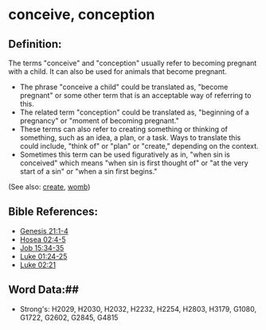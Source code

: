 # conceive, conception #

## Definition: ##

The terms "conceive" and "conception" usually refer to becoming pregnant with a child. It can also be used for animals that become pregnant.

* The phrase "conceive a child" could be translated as, "become pregnant" or some other term that is an acceptable way of referring to this.
* The related term "conception" could be translated as, "beginning of a pregnancy" or "moment of becoming pregnant."
* These terms can also refer to creating something or thinking of something, such as an idea, a plan, or a task. Ways to translate this could include, "think of" or "plan" or "create," depending on the context.
* Sometimes this term can be used figuratively as in, "when sin is conceived" which means "when sin is first thought of" or "at the very start of a sin" or "when a sin first begins."

(See also: [create](../other/creation.md), [womb](../other/womb.md))

## Bible References: ##

* [Genesis 21:1-4](rc://en/tn/help/gen/21/01)
* [Hosea 02:4-5](rc://en/tn/help/hos/02/04)
* [Job 15:34-35](rc://en/tn/help/job/15/34)
* [Luke 01:24-25](rc://en/tn/help/luk/01/24)
* [Luke 02:21](rc://en/tn/help/luk/02/21)

## Word Data:##

* Strong's: H2029, H2030, H2032, H2232, H2254, H2803, H3179, G1080, G1722, G2602, G2845, G4815


